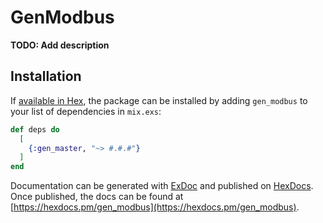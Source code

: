 # GenModbus

**TODO: Add description**

## Installation

If [available in Hex](https://hex.pm/docs/publish), the package can be installed
by adding `gen_modbus` to your list of dependencies in `mix.exs`:

```elixir
def deps do
  [
    {:gen_master, "~> #.#.#"}
  ]
end
```

Documentation can be generated with [ExDoc](https://github.com/elixir-lang/ex_doc)
and published on [HexDocs](https://hexdocs.pm). Once published, the docs can
be found at [https://hexdocs.pm/gen_modbus](https://hexdocs.pm/gen_modbus).

